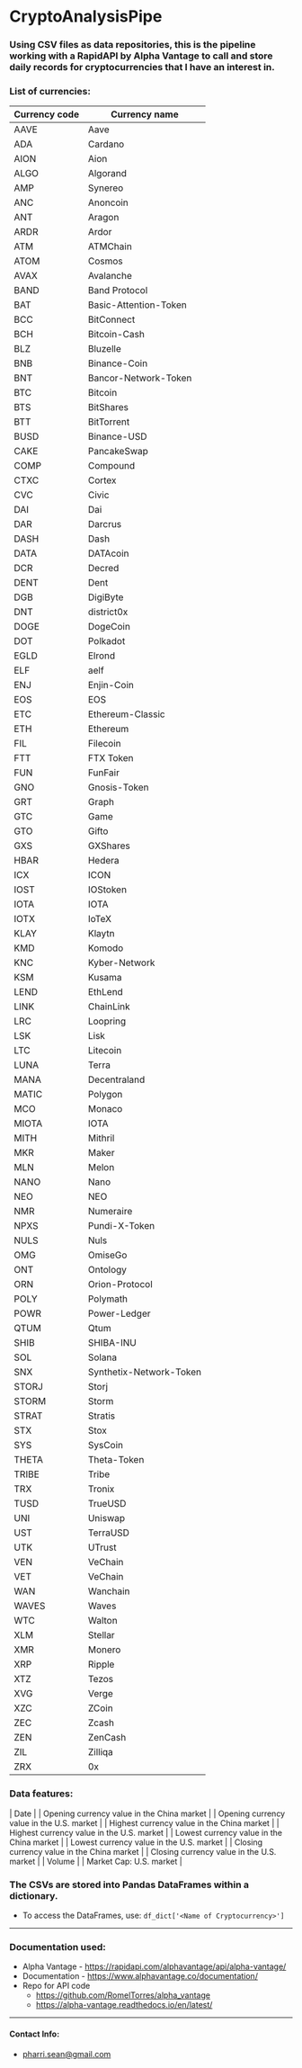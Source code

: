 # CryptoAnalysisPipe

### Using CSV files as data repositories, this is the pipeline working with a RapidAPI by Alpha Vantage to call and store daily records for cryptocurrencies that I have an interest in.

### List of currencies:
| Currency code | Currency name           |
|---------------|-------------------------|
| AAVE          | Aave                    |
| ADA           | Cardano                 |
| AION          | Aion                    |
| ALGO          | Algorand                |
| AMP           | Synereo                 |
| ANC           | Anoncoin                |
| ANT           | Aragon                  |
| ARDR          | Ardor                   |
| ATM           | ATMChain                |
| ATOM          | Cosmos                  |
| AVAX          | Avalanche               |
| BAND          | Band Protocol           |
| BAT           | Basic-Attention-Token   |
| BCC           | BitConnect              |
| BCH           | Bitcoin-Cash            |
| BLZ           | Bluzelle                |
| BNB           | Binance-Coin            |
| BNT           | Bancor-Network-Token    |
| BTC           | Bitcoin                 |
| BTS           | BitShares               |
| BTT           | BitTorrent              |
| BUSD          | Binance-USD             |
| CAKE          | PancakeSwap             |
| COMP          | Compound                |
| CTXC          | Cortex                  |
| CVC           | Civic                   |
| DAI           | Dai                     |
| DAR           | Darcrus                 |
| DASH          | Dash                    |
| DATA          | DATAcoin                |
| DCR           | Decred                  |
| DENT          | Dent                    |
| DGB           | DigiByte                |
| DNT           | district0x              |
| DOGE          | DogeCoin                |
| DOT           | Polkadot                |
| EGLD          | Elrond                  |
| ELF           | aelf                    |
| ENJ           | Enjin-Coin              |
| EOS           | EOS                     |
| ETC           | Ethereum-Classic        |
| ETH           | Ethereum                |
| FIL           | Filecoin                |
| FTT           | FTX Token               |
| FUN           | FunFair                 |
| GNO           | Gnosis-Token            |
| GRT           | Graph                   |
| GTC           | Game                    |
| GTO           | Gifto                   |
| GXS           | GXShares                |
| HBAR          | Hedera                  |
| ICX           | ICON                    |
| IOST          | IOStoken                |
| IOTA          | IOTA                    |
| IOTX          | IoTeX                   |
| KLAY          | Klaytn                  |
| KMD           | Komodo                  |
| KNC           | Kyber-Network           |
| KSM           | Kusama                  |
| LEND          | EthLend                 |
| LINK          | ChainLink               |
| LRC           | Loopring                |
| LSK           | Lisk                    |
| LTC           | Litecoin                |
| LUNA          | Terra                   |
| MANA          | Decentraland            |
| MATIC         | Polygon                 |
| MCO           | Monaco                  |
| MIOTA         | IOTA                    |
| MITH          | Mithril                 |
| MKR           | Maker                   |
| MLN           | Melon                   |
| NANO          | Nano                    |
| NEO           | NEO                     |
| NMR           | Numeraire               |
| NPXS          | Pundi-X-Token           |
| NULS          | Nuls                    |
| OMG           | OmiseGo                 |
| ONT           | Ontology                |
| ORN           | Orion-Protocol          |
| POLY          | Polymath                |
| POWR          | Power-Ledger            |
| QTUM          | Qtum                    |
| SHIB          | SHIBA-INU               |
| SOL           | Solana                  |
| SNX           | Synthetix-Network-Token |
| STORJ         | Storj                   |
| STORM         | Storm                   |
| STRAT         | Stratis                 |
| STX           | Stox                    |
| SYS           | SysCoin                 |
| THETA         | Theta-Token             |
| TRIBE         | Tribe                   |
| TRX           | Tronix                  |
| TUSD          | TrueUSD                 |
| UNI           | Uniswap                 |
| UST           | TerraUSD                |
| UTK           | UTrust                  |
| VEN           | VeChain                 |
| VET           | VeChain                 |
| WAN           | Wanchain                |
| WAVES         | Waves                   |
| WTC           | Walton                  |
| XLM           | Stellar                 |
| XMR           | Monero                  |
| XRP           | Ripple                  |
| XTZ           | Tezos                   |
| XVG           | Verge                   |
| XZC           | ZCoin                   |
| ZEC           | Zcash                   |
| ZEN           | ZenCash                 |
| ZIL           | Zilliqa                 |
| ZRX           | 0x                      |

### Data features:
| Date                                                | 
| Opening currency value in the China market          | 
| Opening currency value in the U.S. market           | 
| Highest currency value in the China market          | 
| Highest currency value in the U.S. market           | 
| Lowest currency value in the China market           | 
| Lowest currency value in the U.S. market            | 
| Closing currency value in the China market          | 
| Closing currency value in the U.S. market           | 
| Volume                                              | 
| Market Cap: U.S. market                             | 


### The CSVs are stored into Pandas DataFrames within a dictionary.
* To access the DataFrames, use: `df_dict['<Name of Cryptocurrency>']`

- - - -

### Documentation used:
* Alpha Vantage - https://rapidapi.com/alphavantage/api/alpha-vantage/
* Documentation - https://www.alphavantage.co/documentation/
* Repo for API code  
  * https://github.com/RomelTorres/alpha_vantage
  * https://alpha-vantage.readthedocs.io/en/latest/

- - - -
  
#### Contact Info:
  * pharri.sean@gmail.com



